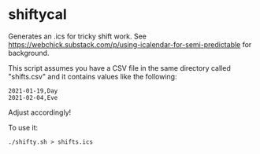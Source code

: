 # shiftycal
Generates an .ics for tricky shift work. See https://webchick.substack.com/p/using-icalendar-for-semi-predictable for background.

This script assumes you have a CSV file in the same directory called "shifts.csv" and it contains values like the following:

```
2021-01-19,Day
2021-02-04,Eve
```

Adjust accordingly!

To use it:

```
./shifty.sh > shifts.ics
```
